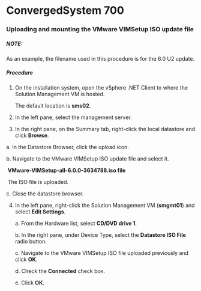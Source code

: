 # ConvergedSystem 700

### Uploading and mounting the VMware VIMSetup ISO update file



##### NOTE:

As an example, the filename used in this procedure is for the 6.0 U2 update.

##### Procedure

1. On the installation system, open the vSphere .NET Client to where the Solution Management VM is hosted.

   The default location is **sms02**.

2. In the left pane, select the management server.

3.  In the right pane, on the Summary tab, right-click the local datastore and click **Browse**.

   a. In the Datastore Browser, click the upload icon.

   b. Navigate to the VMware VIMSetup ISO update file and select it.

   ​	 **VMware-VIMSetup-all-6.0.0-3634788.iso file** 

   ​	The ISO file is uploaded.

   c. Close the datastore browser.

4. In the left pane, right-click the Solution Management VM (**smgmt01**) and select **Edit Settings**.

   a. From the Hardware list, select **CD/DVD drive 1**.

   b. In the right pane, under Device Type, select the **Datastore ISO File** radio button.

   c. Navigate to the VMware VIMSetup ISO file uploaded previously and click **OK**.

   d. Check the **Connected** check box.

   e. Click **OK**.